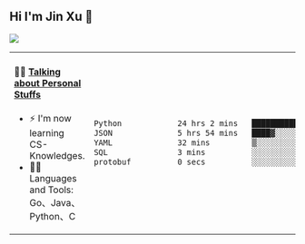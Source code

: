 
## Hi I'm Jin Xu 👋
![](https://komarev.com/ghpvc/?username=jiayouxujin&color=brightgreen&label=PROFILE+VIEWS)



<table align="center">
<tr>
<td valign="top" width="60%">

#### 🏋️‍♀️ <a href="https://github.com/jiayouxujin" target="_blank">Talking about Personal Stuffs</a>
<!-- recent_releases starts -->

- ⚡  I'm now learning CS-Knowledges.  
- 🏊‍♂️ Languages and Tools: Go、Java、Python、C
<!-- recent_releases ends -->
</td>
<td>
 
<!--START_SECTION:waka-->

```txt
Python            24 hrs 2 mins   ███████████████████▓░░░░░   78.62 %
JSON              5 hrs 54 mins   ████▓░░░░░░░░░░░░░░░░░░░░   19.31 %
YAML              32 mins         ▒░░░░░░░░░░░░░░░░░░░░░░░░   01.79 %
SQL               3 mins          ░░░░░░░░░░░░░░░░░░░░░░░░░   00.17 %
protobuf          0 secs          ░░░░░░░░░░░░░░░░░░░░░░░░░   00.04 %
```

<!--END_SECTION:waka-->
 
</td>
</tr>
</table>





